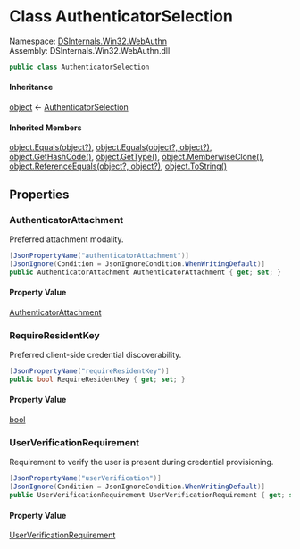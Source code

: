 # <a id="DSInternals_Win32_WebAuthn_AuthenticatorSelection"></a> Class AuthenticatorSelection

Namespace: [DSInternals.Win32.WebAuthn](DSInternals.Win32.WebAuthn.md)  
Assembly: DSInternals.Win32.WebAuthn.dll  

```csharp
public class AuthenticatorSelection
```

#### Inheritance

[object](https://learn.microsoft.com/dotnet/api/system.object) ← 
[AuthenticatorSelection](DSInternals.Win32.WebAuthn.AuthenticatorSelection.md)

#### Inherited Members

[object.Equals\(object?\)](https://learn.microsoft.com/dotnet/api/system.object.equals\#system\-object\-equals\(system\-object\)), 
[object.Equals\(object?, object?\)](https://learn.microsoft.com/dotnet/api/system.object.equals\#system\-object\-equals\(system\-object\-system\-object\)), 
[object.GetHashCode\(\)](https://learn.microsoft.com/dotnet/api/system.object.gethashcode), 
[object.GetType\(\)](https://learn.microsoft.com/dotnet/api/system.object.gettype), 
[object.MemberwiseClone\(\)](https://learn.microsoft.com/dotnet/api/system.object.memberwiseclone), 
[object.ReferenceEquals\(object?, object?\)](https://learn.microsoft.com/dotnet/api/system.object.referenceequals), 
[object.ToString\(\)](https://learn.microsoft.com/dotnet/api/system.object.tostring)

## Properties

### <a id="DSInternals_Win32_WebAuthn_AuthenticatorSelection_AuthenticatorAttachment"></a> AuthenticatorAttachment

Preferred attachment modality.

```csharp
[JsonPropertyName("authenticatorAttachment")]
[JsonIgnore(Condition = JsonIgnoreCondition.WhenWritingDefault)]
public AuthenticatorAttachment AuthenticatorAttachment { get; set; }
```

#### Property Value

 [AuthenticatorAttachment](DSInternals.Win32.WebAuthn.AuthenticatorAttachment.md)

### <a id="DSInternals_Win32_WebAuthn_AuthenticatorSelection_RequireResidentKey"></a> RequireResidentKey

Preferred client-side credential discoverability.

```csharp
[JsonPropertyName("requireResidentKey")]
public bool RequireResidentKey { get; set; }
```

#### Property Value

 [bool](https://learn.microsoft.com/dotnet/api/system.boolean)

### <a id="DSInternals_Win32_WebAuthn_AuthenticatorSelection_UserVerificationRequirement"></a> UserVerificationRequirement

Requirement to verify the user is present during credential provisioning.

```csharp
[JsonPropertyName("userVerification")]
[JsonIgnore(Condition = JsonIgnoreCondition.WhenWritingDefault)]
public UserVerificationRequirement UserVerificationRequirement { get; set; }
```

#### Property Value

 [UserVerificationRequirement](DSInternals.Win32.WebAuthn.UserVerificationRequirement.md)

